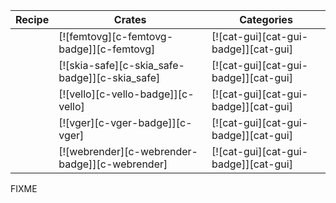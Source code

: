 | Recipe | Crates | Categories |
|--------|--------|------------|
|  | [![femtovg][c-femtovg-badge]][c-femtovg] | [![cat-gui][cat-gui-badge]][cat-gui] |
|  | [![skia-safe][c-skia_safe-badge]][c-skia_safe] | [![cat-gui][cat-gui-badge]][cat-gui] |
|  | [![vello][c-vello-badge]][c-vello] | [![cat-gui][cat-gui-badge]][cat-gui] |
|  | [![vger][c-vger-badge]][c-vger] | [![cat-gui][cat-gui-badge]][cat-gui] |
|  | [![webrender][c-webrender-badge]][c-webrender] | [![cat-gui][cat-gui-badge]][cat-gui] |

<div class="hidden">
FIXME
</div>
